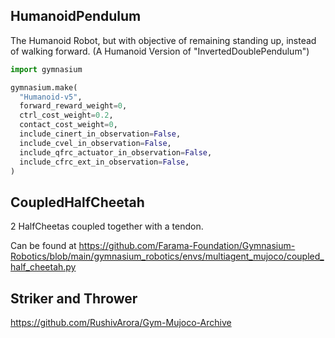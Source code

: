 
## HumanoidPendulum
The Humanoid Robot, but with objective of remaining standing up, instead of walking forward. (A Humanoid Version of "InvertedDoublePendulum")
```py
import gymnasium

gymnasium.make(
  "Humanoid-v5",
  forward_reward_weight=0,
  ctrl_cost_weight=0.2,
  contact_cost_weight=0,
  include_cinert_in_observation=False,
  include_cvel_in_observation=False,
  include_qfrc_actuator_in_observation=False,
  include_cfrc_ext_in_observation=False,
)
```

## CoupledHalfCheetah
2 HalfCheetas coupled together with a tendon.

Can be found at https://github.com/Farama-Foundation/Gymnasium-Robotics/blob/main/gymnasium_robotics/envs/multiagent_mujoco/coupled_half_cheetah.py


## Striker and Thrower 
https://github.com/RushivArora/Gym-Mujoco-Archive
